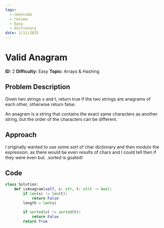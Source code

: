 ```yaml
---
tags:
  - neetcode
  - review
  - Easy
  - dictionary
date: 2/11/2025
---
```


# Valid Anagram

**ID:**  2
**Difficulty:**  Easy
**Topic:**  Arrays & Hashing

## Problem Description
Given two strings s and t, return true if the two strings are anagrams of each other, otherwise return false.

An anagram is a string that contains the exact same characters as another string, but the order of the characters can be different.

## Approach
I originally wanted to use some sort of char dictionary and then modulo the expression, as there would be even results of chars and I could tell then if they were even but. .sorted is goated!

## Code
```python
class Solution:
    def isAnagram(self, s: str, t: str) -> bool:
        if len(s) != len(t):
            return False
        length = len(s)

        if sorted(s) != sorted(t):
            return False
        return True
